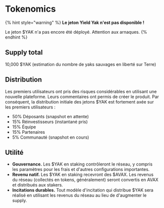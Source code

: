 # Tokenomics

{% hint style="warning" %}
**Le jeton Yield Yak n'est pas disponible !**

Le jeton $YAK n'a pas encore été déployé. Attention aux arnaques.
{% endhint %}

## Supply total

10,000 $YAK \(estimation du nombre de yaks sauvages en liberté sur Terre\)

## Distribution

Les premiers utilisateurs ont pris des risques considérables en utilisant une nouvelle plateforme. Leurs commentaires ont permis de créer le produit. Par conséquent, la distribution initiale des jetons $YAK est fortement axée sur les premiers utilisateurs :

* 50% Déposants \(snapshot en attente\) 
* 15% Réinvestisseurs \(instantané pris\) 
* 15% Équipe 
* 15% Partenaires 
* 5% Communauté \(snapshot en cours\)

## Utilité

* **Gouvernance.** Les $YAK en staking contrôleront le réseau, y compris les paramètres pour les frais et d'autres configurations importantes.
* **Revenu natif.** Les $YAK en staking recevront des $AVAX. Les revenus du réseau \(collectés en tokens, généralement\) seront convertis en AVAX et distribués aux stakers.
* **Incitations durables.** Tout modèle d'incitation qui distribue $YAK sera réalisé en utilisant les revenus du réseau au lieu de d'augmenter le supply.

